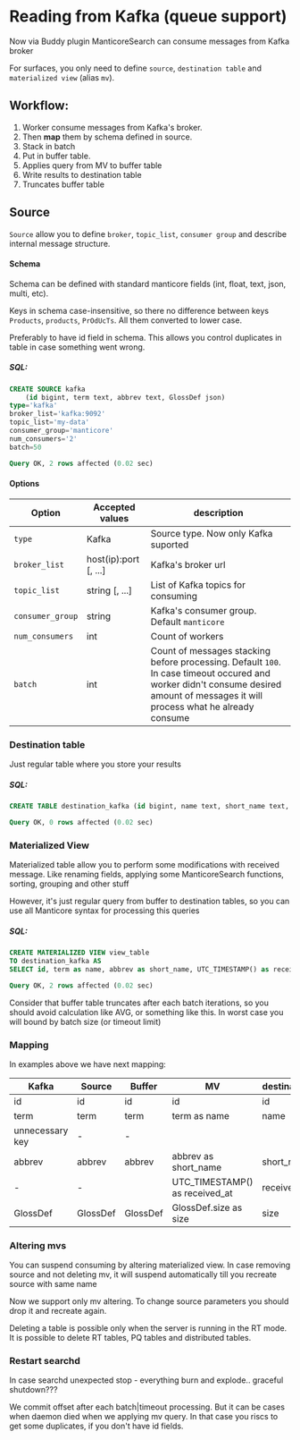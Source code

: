 # Reading from Kafka (queue support)

<!-- example kafka_queues -->

Now via Buddy plugin ManticoreSearch can consume messages from Kafka broker

For surfaces, you only need to define `source`, `destination table` and `materialized view` (alias `mv`).

## Workflow:

1. Worker consume messages from Kafka's broker.
2. Then **map** them by schema defined in source.
3. Stack in batch
4. Put in buffer table.
5. Applies query from MV to buffer table
6. Write results to destination table
7. Truncates buffer table

## Source

`Source` allow you to define `broker`, `topic_list`, `consumer group` and describe internal message structure.

#### Schema

Schema can be defined with standard manticore fields (int, float, text, json, multi, etc).

Keys in schema case-insensitive, so there no difference between keys `Products`, `products`, `PrOdUcTs`. All them
converted to lower case.

Preferably to have id field in schema.
This allows you control duplicates in table in case something went wrong.


<!-- intro -->

##### SQL:

<!-- request SQL -->

```sql
CREATE SOURCE kafka
    (id bigint, term text, abbrev text, GlossDef json)
type='kafka'
broker_list='kafka:9092'
topic_list='my-data'
consumer_group='manticore'
num_consumers='2'
batch=50
```

<!-- response -->

```sql
Query OK, 2 rows affected (0.02 sec)
```

<!-- end -->


#### Options

| Option           | Accepted values       | description                                                                                                                                                                       |
|------------------|-----------------------|-----------------------------------------------------------------------------------------------------------------------------------------------------------------------------------|
| `type`           | Kafka                 | Source type. Now only Kafka suported                                                                                                                                              |
| `broker_list`    | host(ip):port [, ...] | Kafka's broker url                                                                                                                                                                |
| `topic_list`     | string [, ...]        | List of Kafka topics for consuming                                                                                                                                                |
| `consumer_group` | string                | Kafka's consumer group. Default `manticore`                                                                                                                                       |
| `num_consumers`  | int                   | Count of workers                                                                                                                                                                  |
| `batch`          | int                   | Count of messages stacking before processing. Default `100`. In case timeout occured and worker didn't consume desired amount of messages it will process what he already consume |

### Destination table

Just regular table where you store your results

<!-- intro -->

##### SQL:

<!-- request SQL -->

```sql
CREATE TABLE destination_kafka (id bigint, name text, short_name text, received_at text, size multi);
```

<!-- response -->

```sql
Query OK, 0 rows affected (0.02 sec)
```

<!-- end -->

### Materialized View

Materialized table allow you to perform some modifications with received message.
Like renaming fields, applying some ManticoreSearch functions, sorting, grouping and other stuff

However, it's just regular query from buffer to destination tables, so you can use all Manticore syntax for processing
this queries

<!-- intro -->

##### SQL:

<!-- request SQL -->

```sql
CREATE MATERIALIZED VIEW view_table
TO destination_kafka AS
SELECT id, term as name, abbrev as short_name, UTC_TIMESTAMP() as received_at, GlossDef.size as size FROM kafka

```

<!-- response -->

```sql
Query OK, 2 rows affected (0.02 sec)
```

<!-- end -->

Consider that buffer table truncates after each batch iterations, so you should avoid calculation like AVG, or something
like this.
In worst case you will bound by batch size (or timeout limit)

### Mapping

In examples above we have next mapping:

| Kafka           | Source   | Buffer   | MV                             | destination |
|-----------------|----------|----------|--------------------------------|-------------|
| id              | id       | id       | id                             | id          |
| term            | term     | term     | term as name                   | name        |
| unnecessary key | -        | -        |                                |             |
| abbrev          | abbrev   | abbrev   | abbrev as short_name           | short_name  |
| -               | -        |          | UTC_TIMESTAMP() as received_at | received_at |
| GlossDef	       | GlossDef | GlossDef | GlossDef.size as size          | size        |

### Altering mvs

You can suspend consuming by altering materialized view. In case removing source and not deleting mv, it will suspend
automatically till you recreate source with same name

Now we support only mv altering. To change source parameters you should drop it and recreate again.

Deleting a table is possible only when the server is running in the RT mode. It is possible to delete RT tables, PQ
tables and distributed tables.

### Restart searchd

In case searchd unexpected stop - everything burn and explode.. graceful shutdown???

We commit offset after each batch|timeout processing. But it can be cases when daemon died when we applying mv query. In that case you riscs to get some duplicates, if you don't have id fields.



<!-- proofread -->
